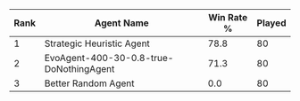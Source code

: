 | Rank | Agent Name | Win Rate % | Played |
|------|------------|----------|--------|
| 1 | Strategic Heuristic Agent | 78.8 | 80 |
| 2 | EvoAgent-400-30-0.8-true-DoNothingAgent | 71.3 | 80 |
| 3 | Better Random Agent | 0.0 | 80 |